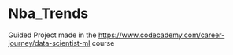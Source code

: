 # Nba_Trends
Guided Project made in the https://www.codecademy.com/career-journey/data-scientist-ml course
